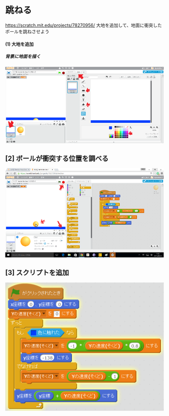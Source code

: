 # 跳ねる
https://scratch.mit.edu/projects/78270956/
大地を追加して、地面に衝突したボールを跳ねさせよう

#### (1) 大地を追加
##### 背景に地面を描く
![](bouncing_001a.png)

## [2] ボールが衝突する位置を調べる
![](bouncing_002a.png)

## [3] スクリプトを追加
![](bouncing_script.png)